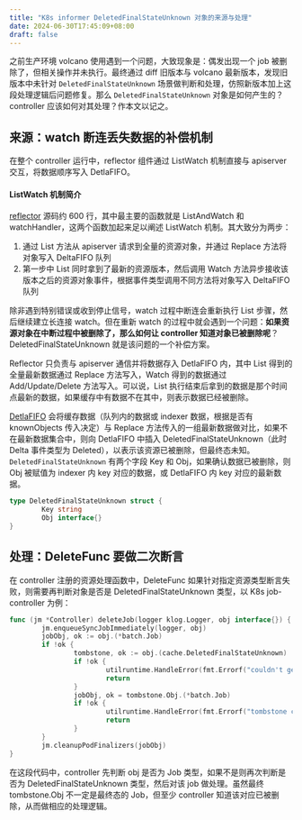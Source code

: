 ```yaml
---
title: "K8s informer DeletedFinalStateUnknown 对象的来源与处理"
date: 2024-06-30T17:45:09+08:00
draft: false
---
```


之前生产环境 volcano 使用遇到一个问题，大致现象是：偶发出现一个 job 被删除了，但相关操作并未执行。最终通过 diff 旧版本与 volcano 最新版本，发现旧版本中未针对 `DeletedFinalStateUnknown` 场景做判断和处理，仿照新版本加上这段处理逻辑后问题修复。那么 `DeletedFinalStateUnknown` 对象是如何产生的？ controller 应该如何对其处理？作本文以记之。

## 来源：watch 断连丢失数据的补偿机制

在整个 controller 运行中，reflector 组件通过 ListWatch 机制直接与 apiserver 交互，将数据顺序写入 DetlaFIFO。

#### ListWatch 机制简介

[reflector](https://github.com/kubernetes/client-go/blob/master/tools/cache/reflector.go) 源码约 600 行，其中最主要的函数就是 ListAndWatch 和 watchHandler，这两个函数加起来足以阐述 ListWatch 机制。其大致分为两步：

1. 通过 List 方法从 apiserver 请求到全量的资源对象，并通过 Replace 方法将对象写入 DeltaFIFO 队列
2. 第一步中 List 同时拿到了最新的资源版本，然后调用 Watch 方法异步接收该版本之后的资源对象事件，根据事件类型调用不同方法将对象写入 DeltaFIFO 队列

除非遇到特别错误或收到停止信号，watch 过程中断连会重新执行 List 步骤，然后继续建立长连接 watch。但在重新 watch 的过程中就会遇到一个问题：**如果资源对象在中断过程中被删除了，那么如何让 controller 知道对象已被删除呢**？DeletedFinalStateUnknown 就是该问题的一个补偿方案。

Reflector 只负责与 apiserver 通信并将数据存入 DetlaFIFO 内，其中 List 得到的全量最新数据通过 Replace 方法写入，Watch 得到的数据通过 Add/Update/Delete 方法写入。可以说，List 执行结束后拿到的数据是那个时间点最新的数据，如果缓存中有数据不在其中，则表示数据已经被删除。

[DetlaFIFO](https://github.com/kubernetes/client-go/blob/master/tools/cache/delta_fifo.go) 会将缓存数据（队列内的数据或 indexer 数据，根据是否有 knownObjects 传入决定）与 Replace 方法传入的一组最新数据做对比，如果不在最新数据集合中，则向 DetlaFIFO 中插入 DeletedFinalStateUnknown（此时 Delta 事件类型为 Deleted），以表示该资源已被删除，但最终态未知。`DeletedFinalStateUnknown` 有两个字段 Key 和 Obj，如果确认数据已被删除，则 Obj 被赋值为 indexer 内 key 对应的数据，或 DetlaFIFO 内 key 对应的最新数据。

```go
type DeletedFinalStateUnknown struct {
        Key string
        Obj interface{}
}
```

## 处理：DeleteFunc 要做二次断言

在 controller 注册的资源处理函数中，DeleteFunc 如果针对指定资源类型断言失败，则需要再判断对象是否是 DeletedFinalStateUnknown 类型，以 K8s job-controller 为例：

```go
func (jm *Controller) deleteJob(logger klog.Logger, obj interface{}) {
        jm.enqueueSyncJobImmediately(logger, obj)
        jobObj, ok := obj.(*batch.Job)
        if !ok {
                tombstone, ok := obj.(cache.DeletedFinalStateUnknown)
                if !ok {
                        utilruntime.HandleError(fmt.Errorf("couldn't get object from tombstone %+v", obj))
                        return
                }
                jobObj, ok = tombstone.Obj.(*batch.Job)
                if !ok {
                        utilruntime.HandleError(fmt.Errorf("tombstone contained object that is not a job %+v", obj))
                        return
                }
        }
        jm.cleanupPodFinalizers(jobObj)
}
```

在这段代码中，controller 先判断 obj 是否为 Job 类型，如果不是则再次判断是否为 DeletedFinalStateUnknown 类型，然后对该 job 做处理。虽然最终 tombstone.Obj 不一定是最终态的 Job，但至少 controller 知道该对应已被删除，从而做相应的处理逻辑。





